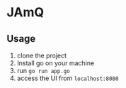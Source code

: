 # JAmQ


## Usage
1. clone the project
2. Install go on your machine
3. run `go run app.go`
4. access the UI from `localhost:8080`
